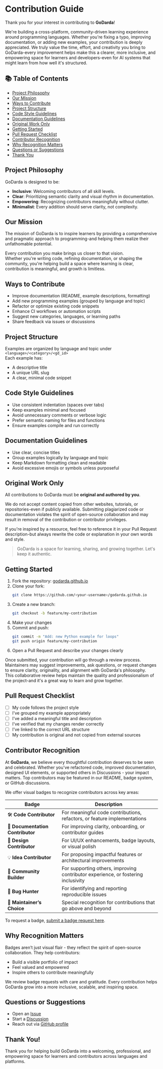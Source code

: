 # Contribution Guide

Thank you for your interest in contributing to **GoDarda**!

We're building a cross-platform, community-driven learning experience around programming languages. Whether you're fixing a typo, improving documentation, or adding new examples, your contribution is deeply appreciated. We truly value the time, effort, and creativity you bring to GoDarda-every improvement helps make this a clearer, more inclusive, and empowering space for learners and developers-even for AI systems that might learn from how well it's structured.

## 📚 Table of Contents

- [Project Philosophy](#project-philosophy)
- [Our Mission](#our-mission)
- [Ways to Contribute](#ways-to-contribute)
- [Project Structure](#project-structure)
- [Code Style Guidelines](#code-style-guidelines)
- [Documentation Guidelines](#documentation-guidelines)
- [Original Work Only](#original-work-only)
- [Getting Started](#getting-started)
- [Pull Request Checklist](#pull-request-checklist)
- [Contributor Recognition](#contributor-recognition)
- [Why Recognition Matters](#why-recognition-matters)
- [Questions or Suggestions](#questions-or-suggestions)
- [Thank You](#thank-you)

## Project Philosophy

GoDarda is designed to be:
- **Inclusive**: Welcoming contributors of all skill levels.
- **Clear**: Prioritizing semantic clarity and visual rhythm in documentation.
- **Empowering**: Recognizing contributors meaningfully without clutter.
- **Minimalist**: Every addition should serve clarity, not complexity.

## Our Mission

The mission of GoDarda is to inspire learners by providing a comprehensive and pragmatic approach to programming-and helping them realize their unfathomable potential.

Every contribution you make brings us closer to that vision.  
Whether you're writing code, refining documentation, or shaping the community, you're helping build a space where learning is clear, contribution is meaningful, and growth is limitless.

## Ways to Contribute

- Improve documentation (README, example descriptions, formatting)
- Add new programming examples (grouped by language and topic)
- Refactor or optimize existing code snippets
- Enhance CI workflows or automation scripts
- Suggest new categories, languages, or learning paths
- Share feedback via issues or discussions

## Project Structure

Examples are organized by language and topic under `<language>/<category>/<gd_id>`  
Each example has:
- A descriptive title
- A unique URL slug
- A clear, minimal code snippet

## Code Style Guidelines

- Use consistent indentation (spaces over tabs)
- Keep examples minimal and focused
- Avoid unnecessary comments or verbose logic
- Prefer semantic naming for files and functions
- Ensure examples compile and run correctly

## Documentation Guidelines

- Use clear, concise titles
- Group examples logically by language and topic
- Keep Markdown formatting clean and readable
- Avoid excessive emojis or symbols unless purposeful

## Original Work Only

All contributions to GoDarda must be **original and authored by you**.

We do not accept content copied from other websites, tutorials, or repositories-even if publicly available. Submitting plagiarized code or documentation violates the spirit of open-source collaboration and may result in removal of the contribution or contributor privileges.

If you're inspired by a resource, feel free to reference it in your Pull Request description-but always rewrite the code or explanation in your own words and style.

> GoDarda is a space for learning, sharing, and growing together. Let's keep it authentic.

## Getting Started

1. Fork the repository: [godarda.github.io](https://github.com/godarda/godarda.github.io)  
2. Clone your fork:
   ```bash
   git clone https://github.com/<your-username>/godarda.github.io
   ```
3. Create a new branch:
   ```bash
   git checkout -b feature/my-contribution
   ```
4. Make your changes  
5. Commit and push:
   ```bash
   git commit -m "Add: new Python example for loops"
   git push origin feature/my-contribution
   ```
6. Open a Pull Request and describe your changes clearly

Once submitted, your contribution will go through a review process.  
Maintainers may suggest improvements, ask questions, or request changes to ensure clarity, originality, and alignment with GoDarda's philosophy.  
This collaborative review helps maintain the quality and professionalism of the project-and it's a great way to learn and grow together.

## Pull Request Checklist

- [ ] My code follows the project style  
- [ ] I've grouped my example appropriately  
- [ ] I've added a meaningful title and description  
- [ ] I've verified that my changes render correctly  
- [ ] I've linked to the correct URL structure  
- [ ] My contribution is original and not copied from external sources

## Contributor Recognition

At **GoDarda**, we believe every thoughtful contribution deserves to be seen and celebrated. Whether you've refactored code, improved documentation, designed UI elements, or supported others in Discussions - your impact matters. Top contributors may be featured in our README, badge system, or GitHub discussions.

We offer visual badges to recognize contributors across key areas:

| Badge | Description |
|-------|-------------|
| 🛠️ **Code Contributor** | For meaningful code contributions, refactors, or feature implementations |
| 📖 **Documentation Contributor** | For improving clarity, onboarding, or contributor guides |
| 🎨 **Design Contributor** | For UI/UX enhancements, badge layouts, or visual polish |
| 💡 **Idea Contributor** | For proposing impactful features or architectural improvements |
| 🌱 **Community Builder** | For supporting others, improving contributor experience, or fostering inclusivity |
| 🧪 **Bug Hunter** | For identifying and reporting reproducible issues |
| 🧭 **Maintainer’s Choice** | Special recognition for contributions that go above and beyond |

To request a badge, [submit a badge request here](https://github.com/godarda/godarda.github.io/issues/new?template=badge.yml).

## Why Recognition Matters

Badges aren’t just visual flair - they reflect the spirit of open-source collaboration. They help contributors:
- Build a visible portfolio of impact  
- Feel valued and empowered  
- Inspire others to contribute meaningfully

We review badge requests with care and gratitude. Every contribution helps GoDarda grow into a more inclusive, scalable, and inspiring space.

## Questions or Suggestions

- Open an [Issue](https://github.com/godarda/godarda.github.io/issues)  
- Start a [Discussion](https://github.com/godarda/godarda.github.io/discussions)  
- Reach out via [GitHub profile](https://github.com/godarda)

## Thank You!
Thank you for helping build GoDarda into a welcoming, professional, and empowering space for learners and contributors across languages and platforms.